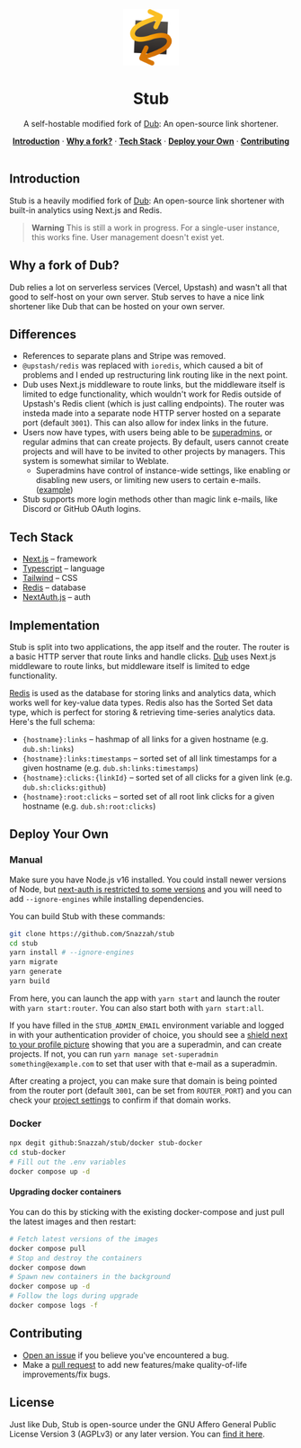 <div align="center">
  <img src="/public/static/logo.svg" alt="logo" height=100 />

  # Stub

  A self-hostable modified fork of [Dub](https://github.com/steven-tey/dub): An open-source link shortener.

</div>

<div align="center">
  <a href="#introduction"><strong>Introduction</strong></a> ·
  <a href="#why-a-fork-of-dub"><strong>Why a fork?</strong></a> ·
  <a href="#tech-stack"><strong>Tech Stack</strong></a> ·
  <a href="#deploy-your-own"><strong>Deploy your Own</strong></a> ·
  <a href="#contributing"><strong>Contributing</strong></a>
</div>
<br/>

## Introduction

Stub is a heavily modified fork of [Dub](https://github.com/steven-tey/dub): An open-source link shortener with built-in analytics using Next.js and Redis.
> **Warning** This is still a work in progress. For a single-user instance, this works fine. User management doesn't exist yet.

## Why a fork of Dub?
Dub relies a lot on serverless services (Vercel, Upstash) and wasn't all that good to self-host on your own server. Stub serves to have a nice link shortener like Dub that can be hosted on your own server.

## Differences
- References to separate plans and Stripe was removed.
- `@upstash/redis` was replaced with `ioredis`, which caused a bit of problems and I ended up restructuring link routing like in the next point.
- Dub uses Next.js middleware to route links, but the middleware itself is limited to edge functionality, which wouldn't work for Redis outside of Upstash's Redis client (which is just calling endpoints). The router was insteda made into a separate node HTTP server hosted on a separate port (default `3001`). This can also allow for index links in the future.
- Users now have types, with users being able to be [superadmins](https://get.snaz.in/4oXYvT9.png), or regular admins that can create projects. By default, users cannot create projects and will have to be invited to other projects by managers. This system is somewhat similar to Weblate.
  - Superadmins have control of instance-wide settings, like enabling or disabling new users, or limiting new users to certain e-mails. ([example](https://get.snaz.in/3wPaYvt.png))
- Stub supports more login methods other than magic link e-mails, like Discord or GitHub OAuth logins.

## Tech Stack

- [Next.js](https://nextjs.org/) – framework
- [Typescript](https://www.typescriptlang.org/) – language
- [Tailwind](https://tailwindcss.com/) – CSS
- [Redis](https://redis.io/) – database
- [NextAuth.js](https://next-auth.js.org/) – auth

## Implementation

Stub is split into two applications, the app itself and the router. The router is a basic HTTP server that route links and handle clicks. [Dub](https://github.com/steven-tey/dub) uses Next.js middleware to route links, but middleware itself is limited to edge functionality.

[Redis](https://redis.io/) is used as the database for storing links and analytics data, which works well for key-value data types. Redis also has the Sorted Set data type, which is perfect for storing & retrieving time-series analytics data. Here's the full schema:

- `{hostname}:links` – hashmap of all links for a given hostname (e.g. `dub.sh:links`)
- `{hostname}:links:timestamps` – sorted set of all link timestamps for a given hostname (e.g. `dub.sh:links:timestamps`)
- `{hostname}:clicks:{linkId}` – sorted set of all clicks for a given link (e.g. `dub.sh:clicks:github`)
- `{hostname}:root:clicks` – sorted set of all root link clicks for a given hostname (e.g. `dub.sh:root:clicks`)

## Deploy Your Own
### Manual
Make sure you have Node.js v16 installed. You could install newer versions of Node, but [next-auth is restricted to some versions](https://github.com/nextauthjs/next-auth/blob/ac5d8a9795be64f2c096751e388a7303f284e703/package.json#L43) and you will need to add `--ignore-engines` while installing dependencies.

You can build Stub with these commands:
```sh
git clone https://github.com/Snazzah/stub
cd stub
yarn install # --ignore-engines
yarn migrate
yarn generate
yarn build
```

From here, you can launch the app with `yarn start` and launch the router with `yarn start:router`. You can also start both with `yarn start:all`.

If you have filled in the `STUB_ADMIN_EMAIL` environment variable and logged in with your authentication provider of choice, you should see a [shield next to your profile picture](https://get.snaz.in/4oXYvT9.png) showing that you are a superadmin, and can create projects. If not, you can run `yarn manage set-superadmin something@example.com` to set that user with that e-mail as a superadmin.

After creating a project, you can make sure that domain is being pointed from the router port (default `3001`, can be set from `ROUTER_PORT`) and you can check your [project settings](https://get.snaz.in/7bkV41c.png) to confirm if that domain works.

### Docker
```sh
npx degit github:Snazzah/stub/docker stub-docker
cd stub-docker
# Fill out the .env variables
docker compose up -d
```

#### Upgrading docker containers
You can do this by sticking with the existing docker-compose and just pull the latest images and then restart:
```sh
# Fetch latest versions of the images
docker compose pull
# Stop and destroy the containers
docker compose down
# Spawn new containers in the background
docker compose up -d
# Follow the logs during upgrade
docker compose logs -f
```
## Contributing

- [Open an issue](https://github.com/Snazzah/stub/issues) if you believe you've encountered a bug.
- Make a [pull request](https://github.com/Snazzah/stub/pull) to add new features/make quality-of-life improvements/fix bugs.

## License

Just like Dub, Stub is open-source under the GNU Affero General Public License Version 3 (AGPLv3) or any later version. You can [find it here](https://github.com/Snazzah/stub/blob/master/LICENSE.md).
